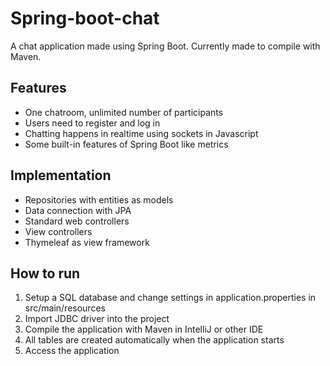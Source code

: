 # Spring-boot-chat
A chat application made using Spring Boot. Currently made to compile with Maven.
## Features
* One chatroom, unlimited number of participants
* Users need to register and log in
* Chatting happens in realtime using sockets in Javascript
* Some built-in features of Spring Boot like metrics

## Implementation
* Repositories with entities as models
* Data connection with JPA
* Standard web controllers
* View controllers
* Thymeleaf as view framework

## How to run
1. Setup a SQL database and change settings in application.properties in src/main/resources
2. Import JDBC driver into the project
3. Compile the application with Maven in IntelliJ or other IDE
4. All tables are created automatically when the application starts
5. Access the application

